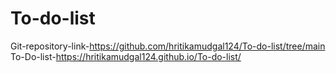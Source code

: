 # To-do-list
Git-repository-link-https://github.com/hritikamudgal124/To-do-list/tree/main
To-Do-list-https://hritikamudgal124.github.io/To-do-list/
